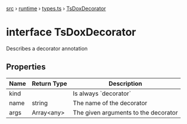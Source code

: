 [src](src.md) &rsaquo; [runtime](src-runtime.md) &rsaquo; [types.ts](src-runtime-types.ts.md) &rsaquo; [TsDoxDecorator](src-runtime-types.ts-TsDoxDecorator.md)
# interface TsDoxDecorator
Describes a decorator annotation

## Properties
|Name|Return Type|Description|
|---|---|---|
|kind||Is always \`decorator\`|
|name|string|The name of the decorator|
|args|Array\<any\>|The given arguments to the decorator|

